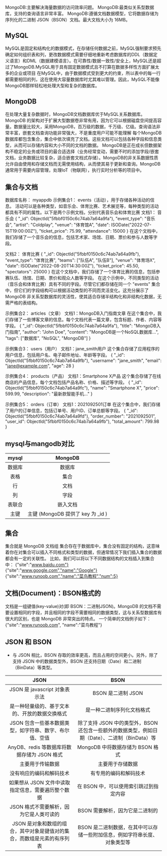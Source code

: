 MongoDB:主要解决海量数据的访问效率问题。
MongoDB:最类似关系型数据库，支持的查询语言非常丰富。
MongoDB:遵循文档数据模型，它将数据存储为序列化的二进制 JSON（BSON）文档。最大文档大小为 16MB。


## MySQL
MySQL是固定和结构化的数据模式，在存储任何数据之前，MySQL强制要求预先确定如何组织表和列，更改数据模式需要仔细地重新考虑数据库的DDL（数据定义语言）和DML（数据建模语言）。在可靠性/数据一致性/安全上，MySQL还是超过了MongoDB.MySQL用于具有固定数据模式且不打算在数据多样性方面扩展太多的企业或项目
在MySQL中，由于数据模式受到更大的约束，所以表中的每一行都需要相同的列，这在使用大容量数据库时尤其难以管理。因此，MySQL不能像MongoDB那样轻松地处理大型和复杂的数据库。


## MongoDB
在处理大量复杂数据时，MongoDB文档数据库优于MySQL关系数据库。MongoDB 的架构对于扩展大型数据卷非常有用，因为它可以根据磁盘空间提高容量。数据量比较大，采用MongoDB，百万级的数据，千万级、亿级。查询语法非常丰富，嵌套文档查询功能非常强大，不是重度用户可能不能理解
每个MongoDB数据库都包含集合，集合中依次填充了文档。这些文档可以包括各种字段和信息类型，从而可以存储内容和大小不同的文档的数据。
MongoDB是正在成长但数据架构不稳定的业务或项目的最合适选择（业务经常变动，需要不时的添加字段/嵌套文档，业务数据比较复杂，适合嵌套文档式存储）。MongoDB的非关系数据性质允许自由使用和存储文档而无需使用结构，从而使其易于更新和查询。MongoDB通常用于需要内容管理，处理IoT（物联网），执行实时分析等的项目中。



## 集合与文档
数据库名称： myappdb
示例集合1： events（活动），用于存储各种活动的信息。 活动可以是各种类型，如音乐会、体育比赛、艺术展览等，每种类型的活动都具有不同的属性。以下是两个示例文档，分别代表音乐会和体育比赛
文档1： 音乐会
{
  "_id": ObjectId("5fbbf0150c6c74ab7a64a9fa"),
  "event_type": "音乐会",
  "artist": "Coldplay",
  "venue": "体育馆A",
  "date": ISODate("2022-07-15T19:00:00Z"),
  "ticket_price": 75.99,
  "attendance": 15000
}
在这个文档中，我们存储了一个音乐会的信息，包括艺术家、场馆、日期、票价和参与人数等字段。

文档2： 体育比赛
{
  "_id": ObjectId("5fbbf0150c6c74ab7a64a9fb"),
  "event_type": "体育比赛",
  "teams": ["队伍A", "队伍B"],
  "venue": "体育场X",
  "date": ISODate("2022-08-20T14:30:00Z"),
  "ticket_price": 45.50,
  "spectators": 25000
}
在这个文档中，我们存储了一个体育比赛的信息，包括参赛队伍、场馆、日期、票价和观众人数等字段。
在这个示例中，不同类型的活动（音乐会和体育比赛）具有不同的字段。尽管它们都存储在同一个 "events" 集合中，但它们的字段结构可以根据活动类型的不同而灵活变化。这充分展示了 MongoDB 非关系型数据库的灵活性，使其适合存储半结构化和非结构化数据，无需严格的表结构。


示例集合2： articles（文章）
文档1：MongoDB入门指南文章
在这个集合中，我们存储了一些博客文章的信息。每个文档代表一篇文章，包含标题、作者、内容等字段。
{
  "_id": ObjectId("5fbbf0150c6c74ab7a64a9fa"),
  "title": "MongoDB入门指南",
  "author": "John Doe",
  "content": "MongoDB是一个NoSQL数据库...",
  "tags": ["数据库", "NoSQL", "MongoDB"]
}

示例集合3： users（用户）
文档1：jane_smith用户
这个集合存储了应用程序的用户信息，包括用户名、电子邮件地址、年龄等字段。
{
  "_id": ObjectId("5fbbf0150c6c74ab7a64a9fb"),
  "username": "jane_smith",
  "email": "jane@example.com",
  "age": 28
}

示例集合4： products（产品）
文档1：Smartphone X产品
这个集合存储了在线商店的产品信息，每个文档包括产品名称、价格、描述等字段。
{
  "_id": ObjectId("5fbbf0150c6c74ab7a64a9fc"),
  "name": "Smartphone X",
  "price": 599.99,
  "description": "最新款智能手机..."
}


示例集合5： orders（订单）
文档1：2021092501订单
在这个集合中，我们存储了用户的订单信息，包括订单号、用户ID、订单总额等字段。
{
  "_id": ObjectId("5fbbf0150c6c74ab7a64a9fd"),
  "order_number": "2021092501",
  "user_id": ObjectId("5fbbf0150c6c74ab7a64a9fb"),
  "total_amount": 799.98
}

## mysql与mangodb对比
| mysql | MongoDB |
|:---: | :---: |
| 数据库 | 数据库 |
|表格	| 集合 |
| 行	 | 文档 |
| 列 | 字段 |
| 表联合	| 嵌入文档 |
| 主键| 主键 (MongoDB 提供了 key 为 _id ) |


## 集合
集合就是 MongoDB 文档组
集合存在于数据库中，集合没有固定的结构，这意味着你在对集合可以插入不同格式和类型的数据，但通常情况下我们插入集合的数据都会有一定的关联性。
比如，我们可以将以下不同数据结构的文档插入到集合中：
{"site":"www.baidu.com"}
{"site":"www.google.com","name":"Google"}
{"site":"www.runoob.com","name":"菜鸟教程","num":5}


## 文档(Document)：BSON格式的
文档是一组键值(key-value)对(即 BSON：二进制JSON)。MongoDB 的文档不需要设置相同的字段，并且相同的字段不需要相同的数据类型，这与关系型数据库有很大的区别，也是 MongoDB 非常突出的特点。
一个简单的文档例子如下：
{"site":"www.runoob.com", "name":"菜鸟教程"}

## JSON 和 BSON 
- 与 JSON 相比，BSON 存取的效率更高，而且占用的空间更小。另外，除了支持 JSON 中的数据类型外，BSON 还支持日期（Date）和二进制（BinData）等类型。

|JSON | BSON |
|:---: | :---: |
|JSON 是 javascript 对象表示法|	BSON 是二进制 JSON|
|是一种轻量级的、基于文本的、开放的数据交换格式	|是一种二进制序列化文档格式|
|JSON 包含一些基本数据类型，如字符串、数字、布尔值、空值	|除了支持 JSON 中的类型外，BSON 还包含一些额外的数据类型，例如日期（Date）、二进制（BinData）等|
|AnyDB、redis 等数据库将数据存储为 JSON 格式|	MongoDB 中将数据存储为 BSON 格式|
|主要用于传输数据|	主要用于存储数据|
|没有响应的编码和解码技术	|有专用的编码和解码技术|
|如果想从 JSON 文件中读取指定信息，需要遍历整个数据	|在 BSON 中，可以使用索引跳过到指定内容|
|JSON 格式不需要解析，因为它是人类可读的	|BSON 需要解析，因为它是二进制的|
|JSON 是对象和数组的组合，其中对象是键值对的集合，而数组是元素的有序列表	|BSON 是二进制数据，在其中可以存储一些附加信息，例如字符串长度、对象类型等|




